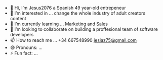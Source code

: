 - 👋 Hi, I’m Jesus2076 a Spanish 49 year-old entrepeneur
- 👀 I’m interested in ... change the whole industry of adult creators content
- 🌱 I’m currently learning ... Marketing and Sales
- 💞️ I’m looking to collaborate on building a proffesional team of software developers 
- 📫 How to reach me ... +34 667548990  jesiaz75@gmail.com
- 😄 Pronouns: ...
- ⚡ Fun fact: ...

<!---
Jesus2076/Jesus2076 is a ✨ special ✨ repository because its `README.md` (this file) appears on your GitHub profile.
You can click the Preview link to take a look at your changes.
--->
